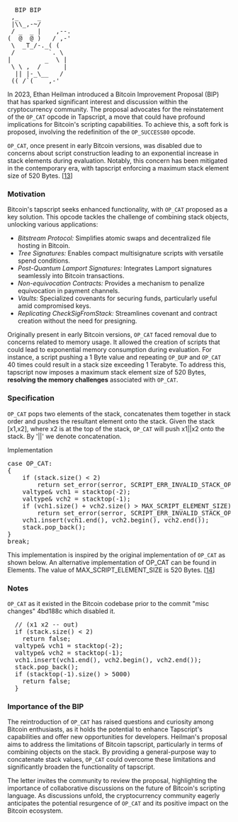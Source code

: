 <pre>  BIP BIP
 ,_     _
 |\\_,-~/
 / _  _ |    ,--.
(  @  @ )   / ,-'
 \  _T_/-._( (
 /         `. \
|         _  \ |
 \ \ ,  /      |
  || |-_\__   /
 ((_/`(____,-'        
</pre>

In 2023, Ethan Heilman introduced a Bitcoin Improvement Proposal (BIP) that has sparked significant interest and discussion within the cryptocurrency community. The proposal advocates for the reinstatement of the `OP_CAT` opcode in Tapscript, a move that could have profound implications for Bitcoin's scripting capabilities. To achieve this, a soft fork is proposed, involving the redefinition of the `OP_SUCCESS80` opcode.

`OP_CAT`, once present in early Bitcoin versions, was disabled due to concerns about script construction leading to an exponential increase in stack elements during evaluation. Notably, this concern has been mitigated in the contemporary era, with tapscript enforcing a maximum stack element size of 520 Bytes. [[13](https://lists.linuxfoundation.org/pipermail/bitcoin-dev/2023-October/022049.html)]

### **Motivation**

Bitcoin's tapscript seeks enhanced functionality, with `OP_CAT` proposed as a key solution. This opcode tackles the challenge of combining stack objects, unlocking various applications:

- *Bitstream Protocol:* Simplifies atomic swaps and decentralized file hosting in Bitcoin.
- *Tree Signatures:* Enables compact multisignature scripts with versatile spend conditions.
- *Post-Quantum Lamport Signatures:* Integrates Lamport signatures seamlessly into Bitcoin transactions.
- *Non-equivocation Contracts:* Provides a mechanism to penalize equivocation in payment channels.
- *Vaults:* Specialized covenants for securing funds, particularly useful amid compromised keys.
- *Replicating CheckSigFromStack:* Streamlines covenant and contract creation without the need for presigning.
  
Originally present in early Bitcoin versions, `OP_CAT` faced removal due to concerns related to memory usage. It allowed the creation of scripts that could lead to exponential memory consumption during evaluation. For instance, a script pushing a 1 Byte value and repeating `OP_DUP` and `OP_CAT` 40 times could result in a stack size exceeding 1 Terabyte. To address this, tapscript now imposes a maximum stack element size of 520 Bytes, **resolving the memory challenges** associated with `OP_CAT`.

### **Specification** 

`OP_CAT` pops two elements of the stack, concatenates them together in stack order and pushes the resultant element onto the stack. Given the stack [x1,x2], where x2 is at the top of the stack, `OP_CAT` will push x1||x2 onto the stack. By '||' we denote concatenation.

Implementation
<pre>
case OP_CAT:
{
    if (stack.size() < 2)
        return set_error(serror, SCRIPT_ERR_INVALID_STACK_OPERATION);
    valtype& vch1 = stacktop(-2);
    valtype& vch2 = stacktop(-1);
    if (vch1.size() + vch2.size() > MAX_SCRIPT_ELEMENT_SIZE)
        return set_error(serror, SCRIPT_ERR_INVALID_STACK_OPERATION);
    vch1.insert(vch1.end(), vch2.begin(), vch2.end());
    stack.pop_back();
}
break;
</pre>

This implementation is inspired by the original implementation of `OP_CAT` as shown below. An alternative implementation of OP_CAT can be found in Elements.
The value of MAX_SCRIPT_ELEMENT_SIZE is 520 Bytes. [[14](https://github.com/EthanHeilman/op_cat_draft/blob/main/cat.mediawiki)]

### **Notes**

`OP_CAT` as it existed in the Bitcoin codebase prior to the commit "misc changes" 4bd188c which disabled it.
<pre>
  // (x1 x2 -- out)
  if (stack.size() < 2)
    return false;
  valtype& vch1 = stacktop(-2);
  valtype& vch2 = stacktop(-1);
  vch1.insert(vch1.end(), vch2.begin(), vch2.end());
  stack.pop_back();
  if (stacktop(-1).size() > 5000)
    return false;
  }
</pre>

### **Importance of the BIP**

The reintroduction of `OP_CAT` has raised questions and curiosity among Bitcoin enthusiasts, as it holds the potential to enhance Tapscript's capabilities and offer new opportunities for developers. Heilman's proposal aims to address the limitations of Bitcoin tapscript, particularly in terms of combining objects on the stack. By providing a general-purpose way to concatenate stack values, `OP_CAT` could overcome these limitations and significantly broaden the functionality of tapscript.

The letter invites the community to review the proposal, highlighting the importance of collaborative discussions on the future of Bitcoin's scripting language. As discussions unfold, the cryptocurrency community eagerly anticipates the potential resurgence of `OP_CAT` and its positive impact on the Bitcoin ecosystem.
